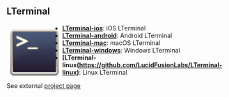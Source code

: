 ## LTerminal
<img style="float:left" src="assets/icon.png" />

* **[LTerminal-ios](https://github.com/LucidFusionLabs/LTerminal-ios)**: iOS LTerminal
* **[LTerminal-android](https://github.com/LucidFusionLabs/LTerminal-android)**: Android LTerminal
* **[LTerminal-mac](https://github.com/LucidFusionLabs/LTerminal-mac)**: macOS LTerminal
* **[LTerminal-windows](https://github.com/LucidFusionLabs/LTerminal-windows)**: Windows LTerminal
* **[LTerminal-linux(https://github.com/LucidFusionLabs/LTerminal-linux)**: Linux LTerminal

See external [project page](http://www.lucidfusionlabs.com/LTerminal)
